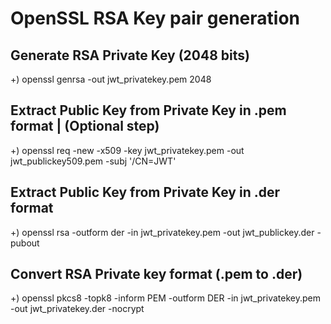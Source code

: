# OpenSSL RSA Key pair generation

## Generate RSA Private Key (2048 bits)
+) openssl genrsa -out jwt_privatekey.pem 2048

## Extract Public Key from Private Key in .pem format | (Optional step)
+) openssl req -new -x509 -key jwt_privatekey.pem -out jwt_publickey509.pem -subj '/CN=JWT'

## Extract Public Key from Private Key in .der format
+) openssl rsa -outform der -in jwt_privatekey.pem -out jwt_publickey.der -pubout

## Convert RSA Private key format (.pem to .der)
+) openssl pkcs8 -topk8 -inform PEM -outform DER -in jwt_privatekey.pem -out jwt_privatekey.der -nocrypt
